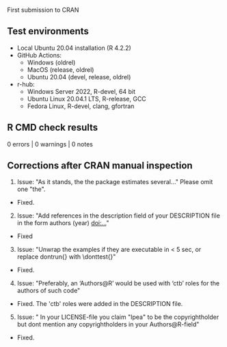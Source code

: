 First submission to CRAN

## Test environments

- Local Ubuntu 20.04 installation (R 4.2.2)
- GitHub Actions:
  - Windows (oldrel)
  - MacOS (release, oldrel)
  - Ubuntu 20.04 (devel, release, oldrel)
- r-hub:
  - Windows Server 2022, R-devel, 64 bit
  - Ubuntu Linux 20.04.1 LTS, R-release, GCC
  - Fedora Linux, R-devel, clang, gfortran


## R CMD check results

0 errors | 0 warnings | 0 notes

## Corrections after CRAN manual inspection

1) Issue: 
"As it stands, the the package estimates several..."
Please omit one "the".

- Fixed.

2) Issue:
"Add references in the description field of your DESCRIPTION file in the form
authors (year) <doi:...>"

- Fixed

3) Issue:
"Unwrap the examples if they are executable in < 5 sec, or replace
dontrun{} with \donttest{}"

- Fixed.

4) Issue:
"Preferably, an ‘Authors@R’ would be used with ‘ctb’ roles for the
authors of such code"

- Fixed. The 'ctb' roles were added in the DESCRIPTION file.

5) Issue:
" In your LICENSE-file you claim "Ipea" to be the copyrightholder
but dont mention any copyrightholders in your Authors@R-field"

- Fixed.